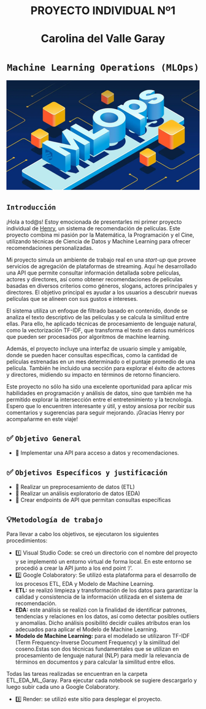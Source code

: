 

# <h1 align=center> **PROYECTO INDIVIDUAL Nº1** </h1>
# <h1 align=center> **Carolina del Valle Garay** </h1>

# <h1 align=center>**`Machine Learning Operations (MLOps)`**</h1>

![MLops](assets/MLops.webp)

## ```Introducción```

¡Hola a tod@s! Estoy emocionada de presentarles mi primer proyecto individual de [Henry](https://www.soyhenry.com/), un sistema de recomendación de películas. Este proyecto combina mi pasión por la Matemática, la Programación y el Cine, utilizando técnicas de Ciencia de Datos y Machine Learning para ofrecer recomendaciones personalizadas.

Mi proyecto simula un ambiente de trabajo real en una _start-up_ que provee servicios de agregación de plataformas de streaming. Aquí he desarrollado una API que permite consultar información detallada sobre películas, actores y directores, así como obtener recomendaciones de películas basadas en diversos criterios como géneros, slogans, actores principales y directores. El objetivo principal es ayudar a los usuarios a descubrir nuevas películas que se alineen con sus gustos e intereses.

El sistema utiliza un enfoque de filtrado basado en contenido, donde se analiza el texto descriptivo de las películas y se calcula la similitud entre ellas. Para ello, he aplicado técnicas de procesamiento de lenguaje natural, como la vectorización TF-IDF, que transforma el texto en datos numéricos que pueden ser procesados por algoritmos de machine learning.

Además, el proyecto incluye una interfaz de usuario simple y amigable, donde se pueden hacer consultas específicas, como la cantidad de películas estrenadas en un mes determinado o el puntaje promedio de una película. También he incluido una sección para explorar el éxito de actores y directores, midiendo su impacto en términos de retorno financiero.

Este proyecto no sólo ha sido una excelente oportunidad para aplicar mis habilidades en programación y análisis de datos, sino que también me ha permitido explorar la intersección entre el entretenimiento y la tecnología. Espero que lo encuentren interesante y útil, y estoy ansiosa por recibir sus comentarios y sugerencias para seguir mejorando. ¡Gracias Henry por acompañarme en este viaje!



## :white_check_mark: ```Objetivo General```

- :pushpin: Implementar una API para acceso a datos y recomendaciones.

## :white_check_mark: ```Objetivos Específicos y justificación```

- :pushpin: Realizar un preprocesamiento de datos (ETL)
- :pushpin: Realizar un análisis exploratorio de datos (EDA) 
- :pushpin: Crear endpoints de API que permitan consultas específicas


## 💡```Metodología de trabajo```

Para llevar a cabo los objetivos, se ejecutaron los siguientes procedimientos:

- :one: Visual Studio Code: se creó un directorio con el nombre del proyecto y se implementó un entorno virtual de forma local. En este entorno se procedió a crear la API junto a los end point ‘/’.
- :two: Google Colaboratory: Se utilizó esta plataforma para el desarrollo de los procesos ETL, EDA y Modelo de Machine Learning. 
- **ETL:** se realizó limpieza y transformación de los datos para garantizar la calidad y consistencia de la información utilizada en el sistema de recomendación.
- **EDA:** este análisis se realizó con la finalidad de identificar patrones, tendencias y relaciones en los datos, así como detectar posibles outliers y anomalías. Dicho análisis posibilitó decidir cuáles atributos eran los adecuados para aplicar el Modelo de Machine Learning.
- **Modelo de Machine Learning:** para el modelado se utilizaron  TF-IDF (Term Frequency-Inverse Document Frequency) y la similitud del coseno.Estas son dos técnicas fundamentales que se utilizan en procesamiento de lenguaje natural (NLP) para medir la relevancia de términos en documentos y para calcular la similitud entre ellos.

Todas las tareas realizadas se encuentran en la carpeta ETL_EDA_ML_Garay. Para ejecutar cada notebook se sugiere descargarlo y luego subir cada uno a Google Colaboratory.

- :three: Render: se utilizó este sitio para desplegar el proyecto. 



